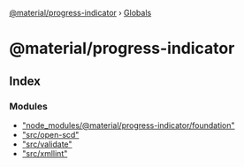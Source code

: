 [@material/progress-indicator](README.md) › [Globals](globals.md)

# @material/progress-indicator

## Index

### Modules

* ["node_modules/@material/progress-indicator/foundation"](modules/_node_modules__material_progress_indicator_foundation_.md)
* ["src/open-scd"](modules/_src_open_scd_.md)
* ["src/validate"](modules/_src_validate_.md)
* ["src/xmllint"](modules/_src_xmllint_.md)

